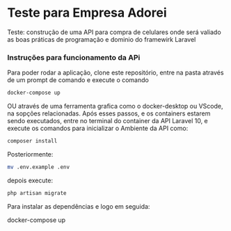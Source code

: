 # Teste para Empresa Adorei
Teste: construção de uma API para compra de celulares onde será valiado
as boas práticas de programação e dominio do framewirk Laravel

### Instruções para funcionamento da APi 
Para poder rodar a aplicação, clone este repositório, entre na pasta através de um prompt de comando e execute o comando 

```bash
docker-compose up
```
OU através de uma ferramenta grafica como o docker-desktop ou VScode, na sopções relacionadas. Após esses passos, e os containers estarem sendo executados, entre no terminal do container da API Laravel 10, e execute os comandos para inicializar o Ambiente da API como: 
```bash
composer install
```
Posteriormente:
```bash
mv .env.example .env
```
depois execute:
```bash
php artisan migrate
```

Para instalar as dependências e logo em seguida:

docker-compose up
